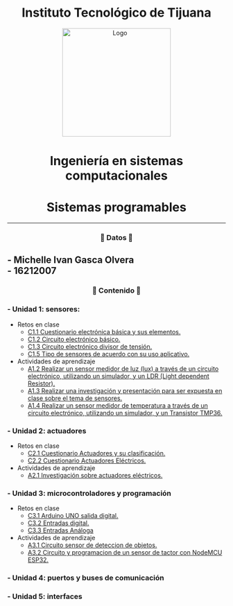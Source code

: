 # <div align="center">Instituto Tecnológico de Tijuana</div>  
<div align="center">
    <img alt="Logo" src="https://www.tijuana.tecnm.mx/wp-content/themes/tecnm/images/logo_TECT.png" width=250 height=250>
</div>  

# <div align="center"> Ingeniería en sistemas computacionales </div>
# <div align="center"> Sistemas programables </div> 
---
### <div align="center">:page_with_curl: Datos :page_with_curl:</div>
**- Michelle Ivan Gasca Olvera**  
**- 16212007**  
---
### <div align="center">:green_book: Contenido :green_book: </div>
### - Unidad 1: sensores:  
- Retos en clase
  - [C1.1 Cuestionario electrónica básica y sus elementos.](C-md/Unidad1/C1.1_ElectronicaBasica_y_elementos_GascaOlvera.md)
  - [C1.2 Circuito electrónico básico.](C-md/Unidad1/C1.2_ElectronicaBasica_circuitos_GascaOlvera.md)
  - [C1.3 Circuito electrónico divisor de tensión.](C-md/Unidad1/C1.3_CircuitoDivisorVoltaje_GascaMichelle.md)
  - [C1.5 Tipo de sensores de acuerdo con su uso aplicativo.](C-md/Unidad1/C1.5_Tipos_de_sensores.md)
- Actividades de aprendizaje
  - [A1.2 Realizar un sensor medidor de luz (lux) a través de un circuito electrónico, utilizando un simulador, y un LDR (Light dependent Resistor).](C-md/Unidad2/A1.2_Sensor_FotoResistivo_GascaOlvera_Parvada.md)
  - [A1.3 Realizar una investigación y presentación para ser expuesta en clase sobre el tema de sensores.](C-md/Unidad2/A1.3_Tipos_Sensores_Comerciales_GascaOlvera_Parvada.md)
  - [A1.4 Realizar un sensor medidor de temperatura a través de un circuito electrónico, utilizando un simulador, y un Transistor TMP36.](C-md/Unidad2/A1.4_Sensor_Temperatura_TMP36_GascaOlvera_Parvada.md)
### - Unidad 2: actuadores  
- Retos en clase
  - [C2.1 Cuestionario Actuadores y su clasificación.](C-md/Unidad2/C2.1_ActuadoresNeumaticosHidraulicos.md)
  - [C2.2 Cuestionario Actuadores Eléctricos.](C-md/Unidad2/C2.2_ActuadoresElectricos.md)
- Actividades de aprendizaje
  - [A2.1 Investigación sobre actuadores eléctricos.](C-md/Unidad2/A2.1_Tipos_actuadores_Comerciales_GascaOlvera_Parvada.md)
### - Unidad 3: microcontroladores y programación
- Retos en clase
  - [C3.1 Arduino UNO salida digital.](C-md/Unidad3/C3.1_ArduinoIDE_SalidaDigital.md)
  - [C3.2 Entradas digital.](C-md/Unidad3/C3.2_ArduinoIDE_EntradaDigitalImpresionSerial.md)
  - [C3.3 Entradas Análoga](C-md/Unidad3/)
- Actividades de aprendizaje
  - [A3.1 Circuito sensor de deteccion de objetos.](C-md/Unidad3/A3.1_GascaOlvera_Parvada.md)
  - [A3.2 Circuito y programacion de un sensor de tactor con NodeMCU ESP32.](C-md/Unidad3/A3.2_GascaOlvera_Parvada.md)
### - Unidad 4: puertos y buses de comunicación  
### - Unidad 5: interfaces 